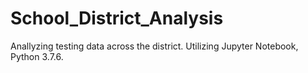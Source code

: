 # School_District_Analysis
Anallyzing testing data across the district. Utilizing Jupyter Notebook, Python 3.7.6. 

